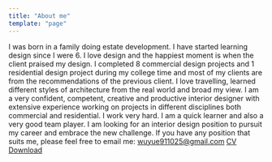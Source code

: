 ```yaml
---
title: "About me"
template: "page"
---
```

I was born in a family doing estate development. I have started learning design since I were 6. I love design and the happiest moment is when the client praised my design. I completed 8 commercial design projects and 1 residential design project during my college time and most of my clients are from the recommendations of the previous client. I love travelling, learned different styles of architecture from the real world and broad my view. I am a very confident, competent, creative and productive interior designer with extensive experience working on projects in different disciplines both commercial and residential. I work very hard. I am a quick learner and also a very good team player. I am looking for an interior design position to pursuit my career and embrace the new challenge. If you have any position that suits me, please feel free to email me: wuyue911025@gmail.com <a href="/cv_yuewu.pdf" download>CV Download</a>